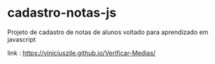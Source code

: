 # cadastro-notas-js
Projeto de cadastro de notas de alunos voltado para aprendizado em javascript

link : https://viniciuszile.github.io/Verificar-Medias/
